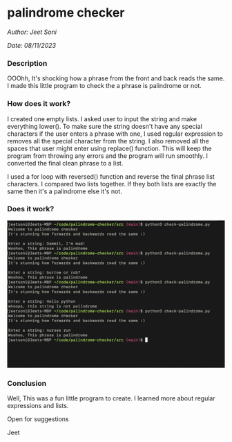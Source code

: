 # palindrome checker
*Author: Jeet Soni*

*Date: 08/11/2023*

### **Description**

OOOhh, It's shocking how a phrase from the front and back reads the same. I made this little program to check the a phrase is palindrome or not. 

### **How does it work?**

I created one empty lists. I asked user to input the string and make everything lower(). To make sure the string doesn't have any special characters if the user enters a phrase with one, I used regular expression to removes all the special character from the string. I also removed all the spaces that user might enter using replace() function. This will keep the program from throwing any errors and the program will run smoothly. I converted the final clean phrase to a list.

I used a for loop with reversed() function and reverse the final phrase list characters. I compared two lists together. If they both lists are exactly the same then it's a palindrome else it's not. 

### **Does it work?**

![palindrome-checker](palindrome.png)

### **Conclusion**

Well, This was a fun little program to create. I learned more about regular expressions and lists. 

Open for suggestions

Jeet

